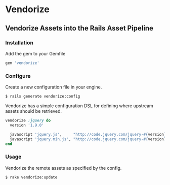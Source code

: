 # Vendorize

## Vendorize Assets into the Rails Asset Pipeline

### Installation

Add the gem to your Gemfile
```ruby
gem 'vendorize'
```

### Configure

Create a new configuration file in your engine.
```
$ rails generate vendorize:config
```

Vendorize has a simple configuration DSL for defining
where upstream assets should be retrieved.
```ruby
vendorize :jquery do
  version '1.9.0'

  javascript 'jquery.js',     "http://code.jquery.com/jquery-#{version}.js"
  javascript 'jquery.min.js', "http://code.jquery.com/jquery-#{version}.min.js"
end
```

### Usage

Vendorize the remote assets as specified by the config.
```
$ rake vendorize:update
```
